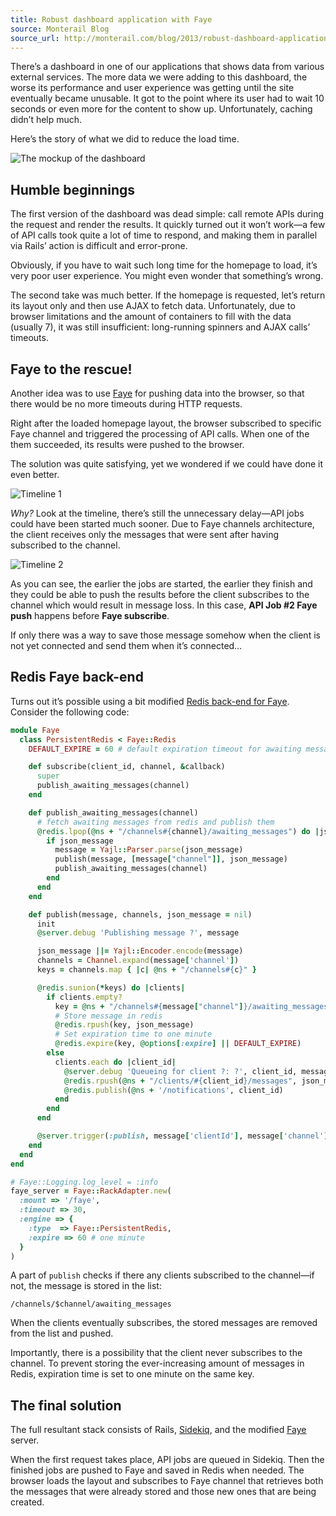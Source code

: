 ```yaml
---
title: Robust dashboard application with Faye
source: Monterail Blog
source_url: http://monterail.com/blog/2013/robust-dashboard-application-with-faye/
---
```


There’s a dashboard in one of our applications that shows data from various external services. The more data we were adding to this dashboard, the worse its performance and user experience was getting until the site eventually became unusable. It got to the point where its user had to wait 10 seconds or even more for the content to show up. Unfortunately, caching didn’t help much.

Here’s the story of what we did to reduce the load time.

![The mockup of the dashboard](https://monterail-share.s3.amazonaws.com/public/codetunes/2013-02-11-robust-dashboard-application-with-faye/dashboard.png)

## Humble beginnings

The first version of the dashboard was dead simple: call remote APIs during the request and render the results. It quickly turned out it won’t work—a few of API calls took quite a lot of time to respond, and making them in parallel via Rails’ action is difficult and error-prone.

Obviously, if you have to wait such long time for the homepage to load, it’s very poor user experience. You might even wonder that something’s wrong.

The second take was much better. If the homepage is requested, let’s return its layout only and then use AJAX to fetch data. Unfortunately, due to browser limitations and the amount of containers to fill with the data (usually 7), it was still insufficient: long-running spinners and AJAX calls’ timeouts.



## Faye to the rescue!



Another idea was to use [Faye](http://faye.jcoglan.com/) for pushing data into the browser, so that there would be no more timeouts during HTTP requests.

Right after the loaded homepage layout, the browser subscribed to specific Faye channel and triggered the processing of API calls. When one of the them succeeded, its results were pushed to the browser.

The solution was quite satisfying, yet we wondered if we could have done it even better.

![Timeline 1](https://monterail-share.s3.amazonaws.com/public/codetunes/2013-02-11-robust-dashboard-application-with-faye/tymon-faye-timeline1.png)

_Why?_ Look at the timeline, there’s still the unnecessary delay—API jobs could have been started much sooner. Due to Faye channels architecture, the client receives only the messages that were sent after having subscribed to the channel.

![Timeline 2](https://monterail-share.s3.amazonaws.com/public/codetunes/2013-02-11-robust-dashboard-application-with-faye/tymon-faye-timeline2.png)

As you can see, the earlier the jobs are started, the earlier they finish and they could be able to push the results before the client subscribes to the channel which would result in message loss. In this case, **API Job #2 Faye push** happens before **Faye subscribe**.

If only there was a way to save those message somehow when the client is not yet connected and send them when it’s connected…



## Redis Faye back-end



Turns out it’s possible using a bit modified [Redis back-end for Faye](https://github.com/faye/faye-redis-ruby). Consider the following code:

```ruby
module Faye
  class PersistentRedis < Faye::Redis
    DEFAULT_EXPIRE = 60 # default expiration timeout for awaiting messages

    def subscribe(client_id, channel, &callback)
      super
      publish_awaiting_messages(channel)
    end

    def publish_awaiting_messages(channel)
      # fetch awaiting messages from redis and publish them
      @redis.lpop(@ns + "/channels#{channel}/awaiting_messages") do |json_message|
        if json_message
          message = Yajl::Parser.parse(json_message)
          publish(message, [message["channel"]], json_message)
          publish_awaiting_messages(channel)
        end
      end
    end

    def publish(message, channels, json_message = nil)
      init
      @server.debug 'Publishing message ?', message

      json_message ||= Yajl::Encoder.encode(message)
      channels = Channel.expand(message['channel'])
      keys = channels.map { |c| @ns + "/channels#{c}" }

      @redis.sunion(*keys) do |clients|
        if clients.empty?
          key = @ns + "/channels#{message["channel"]}/awaiting_messages"
          # Store message in redis
          @redis.rpush(key, json_message)
          # Set expiration time to one minute
          @redis.expire(key, @options[:expire] || DEFAULT_EXPIRE)
        else
          clients.each do |client_id|
            @server.debug 'Queueing for client ?: ?', client_id, message
            @redis.rpush(@ns + "/clients/#{client_id}/messages", json_message)
            @redis.publish(@ns + '/notifications', client_id)
          end
        end
      end

      @server.trigger(:publish, message['clientId'], message['channel'], message['data'])
    end
  end
end

# Faye::Logging.log_level = :info
faye_server = Faye::RackAdapter.new(
  :mount => '/faye',
  :timeout => 30,
  :engine => {
    :type  => Faye::PersistentRedis,
    :expire => 60 # one minute
  }
)
```


A part of `publish` checks if there any clients subscribed to the channel—if not, the message is stored in the list:


```
/channels/$channel/awaiting_messages
```


When the clients eventually subscribes, the stored messages are removed from the list and pushed.

Importantly, there is a possibility that the client never subscribes to the channel. To prevent storing the ever-increasing amount of messages in Redis, expiration time is set to one minute on the same key.



## The final solution



The full resultant stack consists of Rails, [Sidekiq](http://mperham.github.com/sidekiq/), and the modified [Faye](http://faye.jcoglan.com/) server.

When the first request takes place, API jobs are queued in Sidekiq. Then the finished jobs are pushed to Faye and saved in Redis when needed. The browser loads the layout and subscribes to Faye channel that retrieves both the messages that were already stored and those new ones that are being created.
